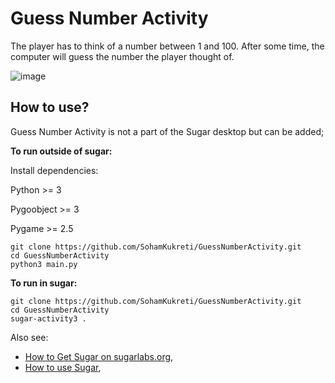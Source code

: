 # Guess Number Activity #

The player has to think of a number between 1 and 100. After some time, the computer will guess the number the player thought of.

![image](https://github.com/SohamKukreti/GuessNumberActivity/assets/114597712/b36bb99e-9ce5-4afe-80c8-535304a37cd6)


How to use?
-----------

Guess Number Activity is not a part of the Sugar desktop but can be added;

**To run outside of sugar:**

Install dependencies:

Python >= 3

Pygoobject >= 3

Pygame >= 2.5

```
git clone https://github.com/SohamKukreti/GuessNumberActivity.git
cd GuessNumberActivity
python3 main.py
```
**To run in sugar:**
```
git clone https://github.com/SohamKukreti/GuessNumberActivity.git
cd GuessNumberActivity
sugar-activity3 .
```
Also see:

* [How to Get Sugar on sugarlabs.org](https://sugarlabs.org/),
* [How to use Sugar](https://help.sugarlabs.org/),
